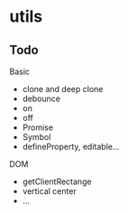 # utils

## Todo

Basic

- clone and deep clone
- debounce
- on
- off
- Promise
- Symbol
- defineProperty, editable...

DOM

- getClientRectange
- vertical center
- ...
